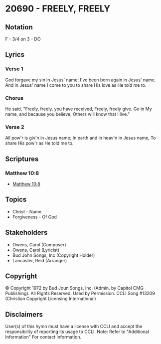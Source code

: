 # 20690 - FREELY, FREELY

## Notation

F - 3/4 on 3 - DO

## Lyrics

### Verse 1

God forgave my sin in Jesus' name; I've been born again in Jesus' name. And in Jesus' name I come to you to share His love as He told me to.

### Chorus

He said, "Freely, freely, you have received, Freely, freely give. Go in My name, and because you believe, Others will know that I live."

### Verse 2

All pow'r is giv'n in Jesus name; In earth and in heav'n in Jesus name, To share His pow'r as He told me to.


## Scriptures

### Matthew 10:8

- [Matthew 10:8](https://www.biblegateway.com/passage/?search=Matthew%2010%3A8)


## Topics

- Christ - Name
- Forgiveness - Of God

## Stakeholders

- Owens, Carol (Composer)
- Owens, Carol (Lyricist)
- Bud John Songs, Inc (Copyright Holder)
- Lancaster, Reid (Arranger)

## Copyright

© Copyright 1972 by Bud Joun Songs, Inc.  (Admin. by Capitol CMG Publishing). All Rights Reserved. Used by Permission. CCLI Song #13209
(Christian Copyright Licensing International)

## Disclaimers

User(s) of this hymn must have a license with CCLI and accept the responsibility of reporting its usage to CCLI.
Note: Refer to "Additional Information" For contact information.

